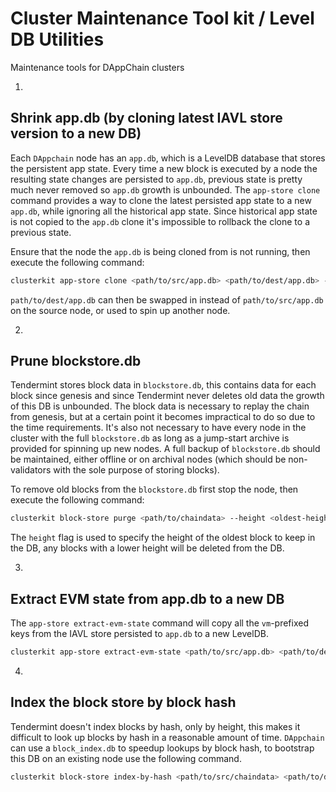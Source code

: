 # Cluster Maintenance Tool kit / Level DB Utilities
Maintenance tools for  DAppChain clusters

1)
## Shrink app.db (by cloning latest IAVL store version to a new DB)

Each `DAppchain` node has an `app.db`, which is a LevelDB database that stores the persistent app state.
Every time a new block is executed by a node the resulting state changes are persisted to `app.db`,
previous state is pretty much never removed so `app.db` growth is unbounded. The `app-store clone` command provides a way to clone the latest persisted app state to a new `app.db`, while ignoring all
the historical app state. Since historical app state is not copied to the `app.db` clone it's
impossible to rollback the clone to a previous state.

Ensure that the node the `app.db` is being cloned from is not running, then execute the following
command:
```bash
clusterkit app-store clone <path/to/src/app.db> <path/to/dest/app.db> --log 1 --saves-per-commit 10000
```

`path/to/dest/app.db` can then be swapped in instead of `path/to/src/app.db` on the source node,
or used to spin up another node.

2)
## Prune blockstore.db

Tendermint stores block data in `blockstore.db`, this contains data for each block since genesis
and since Tendermint never deletes old data the growth of this DB is unbounded. The block data is
necessary to replay the chain from genesis, but at a certain point it becomes impractical to do so
due to the time requirements. It's also not necessary to have every node in the cluster with the
full `blockstore.db` as long as a jump-start archive is provided for spinning up new nodes. A full
backup of `blockstore.db` should be maintained, either offline or on archival nodes (which should
be non-validators with the sole purpose of storing blocks).

To remove old blocks from the `blockstore.db` first stop the node, then execute the following command:
```bash
clusterkit block-store purge <path/to/chaindata> --height <oldest-height-to-keep> --log 1
```

The `height` flag is used to specify the height of the oldest block to keep in the DB, any blocks
with a lower height will be deleted from the DB.

3)
## Extract EVM state from app.db to a new DB

The `app-store extract-evm-state` command will copy all the `vm`-prefixed keys from the IAVL store
persisted to `app.db` to a new LevelDB.

```bash
clusterkit app-store extract-evm-state <path/to/src/app.db> <path/to/dest/evm.db> --log 1 --batch-size 10000
```

4)
## Index the block store by block hash
Tendermint doesn't index blocks by hash, only by height, this makes it difficult to look up blocks
by hash in a reasonable amount of time. `DAppchain` can use a `block_index.db` to speedup lookups
by block hash, to bootstrap this DB on an existing node use the following command. 
```bash
clusterkit block-store index-by-hash <path/to/src/chaindata> <path/to/dest/db> --log 1 --batch-size 10000
```


